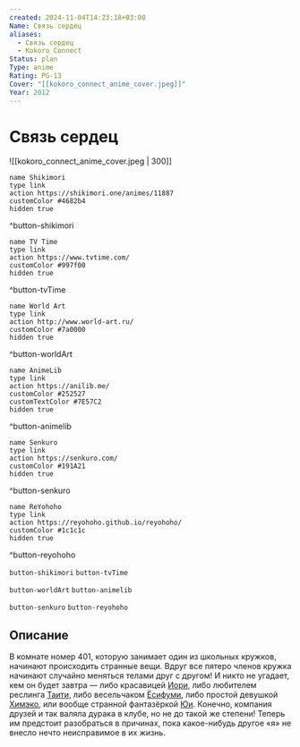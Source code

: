 ```yaml
---
created: 2024-11-04T14:23:18+03:00
Name: Связь сердец
aliases:
  - Связь сердец
  - Kokoro Connect
Status: plan
Type: anime
Rating: PG-13
Cover: "[[kokoro_connect_anime_cover.jpeg]]"
Year: 2012
---
```


# Связь сердец

![[kokoro_connect_anime_cover.jpeg | 300]]

```button
name Shikimori
type link
action https://shikimori.one/animes/11887
customColor #4682b4
hidden true
```
^button-shikimori

```button
name TV Time
type link
action https://www.tvtime.com/
customColor #997f00
hidden true
```
^button-tvTime

```button
name World Art
type link
action http://www.world-art.ru/
customColor #7a0000
hidden true
```
^button-worldArt

```button
name AnimeLib
type link
action https://anilib.me/
customColor #252527
customTextColor #7E57C2
hidden true
```
^button-animelib

```button
name Senkuro
type link
action https://senkuro.com/
customColor #191A21
hidden true
```
^button-senkuro

```button
name ReYohoho
type link
action https://reyohoho.github.io/reyohoho/
customColor #1c1c1c
hidden true
```
^button-reyohoho

`button-shikimori` `button-tvTime`

`button-worldArt` `button-animelib`

`button-senkuro` `button-reyohoho`

## Описание

В комнате номер 401, которую занимает один из школьных кружков, начинают происходить странные вещи. Вдруг все пятеро членов кружка начинают случайно меняться телами друг с другом! И никто не угадает, кем он будет завтра — либо красавицей [Иори](https://shikimori.one/characters/40196-iori-nagase), либо любителем реслинга [Таити](https://shikimori.one/characters/40195-taichi-yaegashi), либо весельчаком [Ёсифуми](https://shikimori.one/characters/40199-yoshifumi-aoki), либо простой девушкой [Химэко](https://shikimori.one/characters/40197-himeko-inaba), или вообще странной фантазёркой [Юи](https://shikimori.one/characters/40198-yui-kiriyama). Конечно, компания друзей и так валяла дурака в клубе, но не до такой же степени! Теперь им предстоит разобраться в причинах, пока какое-нибудь другое «я» не внесло нечто неисправимое в их жизнь.
